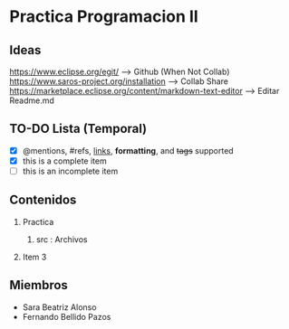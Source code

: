 # Practica Programacion II
## Ideas
https://www.eclipse.org/egit/ --> Github (When Not Collab)
https://www.saros-project.org/installation  --> Collab Share
https://marketplace.eclipse.org/content/markdown-text-editor --> Editar Readme.md

## TO-DO Lista (Temporal)
- [x] @mentions, #refs, [links](), **formatting**, and <del>tags</del> supported
- [x] this is a complete item
- [ ] this is an incomplete item

## Contenidos
1. Practica
   1. src : Archivos 
   
1. Item 3

## Miembros
* Sara Beatriz Alonso 
* Fernando Bellido Pazos
